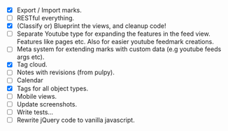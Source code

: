 - [x] Export / Import marks.
- [ ] RESTful everything.
- [x] (Classify or) Blueprint the views, and cleanup code!
- [ ] Separate Youtube type for expanding the features in the feed view. Features like pages etc. Also for easier youtube feedmark creations.
- [ ] Meta system for extending marks with custom data (e.g youtube feeds args etc).
- [x] Tag cloud.
- [ ] Notes with revisions (from pulpy).
- [ ] Calendar
- [x] Tags for all object types.
- [ ] Mobile views.
- [ ] Update screenshots.
- [ ] Write tests...
- [ ] Rewrite jQuery code to vanilla javascript.
